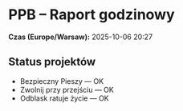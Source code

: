 # PPB – Raport godzinowy
**Czas (Europe/Warsaw):** 2025-10-06 20:27

## Status projektów
- Bezpieczny Pieszy — OK
- Zwolnij przy przejściu — OK
- Odblask ratuje życie — OK

